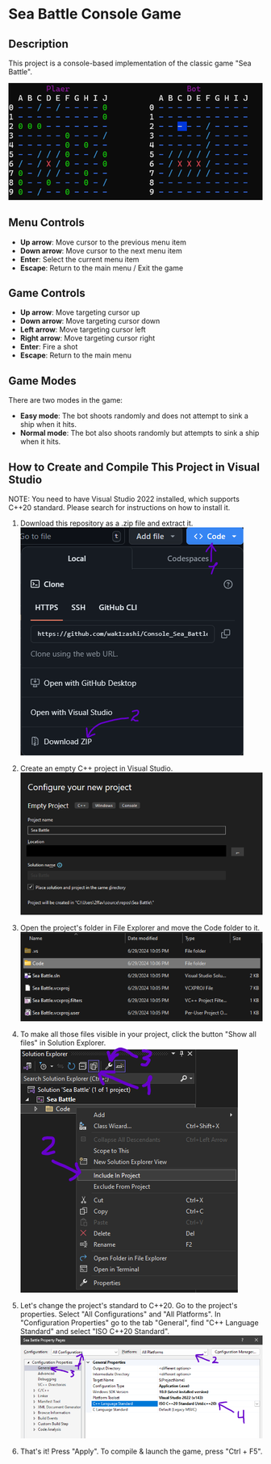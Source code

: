 # Sea Battle Console Game

## Description

This project is a console-based implementation of the classic game "Sea Battle".

![Sea Battle](https://github.com/wak1zashi/Console-Sea-Battle/blob/main/Photo/0.png)

## Menu Controls

- **Up arrow**: Move cursor to the previous menu item
- **Down arrow**: Move cursor to the next menu item
- **Enter**: Select the current menu item
- **Escape**: Return to the main menu / Exit the game

## Game Controls

- **Up arrow**: Move targeting cursor up
- **Down arrow**: Move targeting cursor down
- **Left arrow**: Move targeting cursor left
- **Right arrow**: Move targeting cursor right
- **Enter**: Fire a shot
- **Escape**: Return to the main menu

## Game Modes

There are two modes in the game:

- **Easy mode**: The bot shoots randomly and does not attempt to sink a ship when it hits.
- **Normal mode**: The bot also shoots randomly but attempts to sink a ship when it hits.

## How to Create and Compile This Project in Visual Studio

NOTE: You need to have Visual Studio 2022 installed, which supports C++20 standard. Please search for instructions on how to install it.

1. Download this repository as a .zip file and extract it.<br />
![image](https://github.com/wak1zashi/Console-Sea-Battle/blob/main/Photo/1.png)

2. Create an empty C++ project in Visual Studio.<br />
![image](https://github.com/wak1zashi/Console-Sea-Battle/blob/main/Photo/2.png)

3. Open the project's folder in File Explorer and move the Code folder to it.<br />
![image](https://github.com/wak1zashi/Console-Sea-Battle/blob/main/Photo/3.png)

4. To make all those files visible in your project, click the button "Show all files" in Solution Explorer.<br />
![image](https://github.com/wak1zashi/Console-Sea-Battle/blob/main/Photo/4.png)

5. Let's change the project's standard to C++20. Go to the project's properties. Select "All Configurations" and "All Platforms". In "Configuration Properties" go to the tab "General", find "C++ Language Standard" and select "ISO C++20 Standard".<br />
![image](https://github.com/wak1zashi/Console-Sea-Battle/blob/main/Photo/5.png)

6. That's it! Press "Apply". To compile & launch the game, press "Ctrl + F5".
